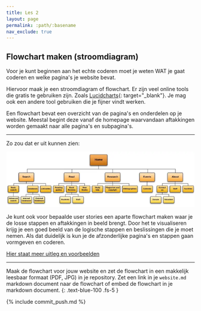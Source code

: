```yaml
---
title: Les 2
layout: page
permalink: :path/:basename
nav_exclude: true
---
```


## Flowchart maken (stroomdiagram)

Voor je kunt beginnen aan het echte coderen moet je weten WAT je gaat coderen en welke pagina's je website bevat.

Hiervoor maak je een stroomdiagram of flowchart. Er zijn veel online tools die gratis te gebruiken zijn.
Zoals [Lucidcharts](https://www.lucidchart.com/pages/nl/voorbeelden/stroomdiagram-maken){: target="_blank"}. Je mag ook een andere tool gebruiken die je fijner vindt werken.

Een flowchart bevat een overzicht van de pagina's en onderdelen op je website. Meestal begint deze vanaf de homepage waarvandaan aftakkingen worden gemaakt naar alle pagina's en subpagina's.

---

Zo zou dat er uit kunnen zien:

![Flowchart](images/webbuildingschoolsite-page-1-4.webp)

Je kunt ook voor bepaalde user stories een aparte flowchart maken waar je de losse stappen en aftakkingen in beeld brengt.
Door het te visualiseren krijg je een goed beeld van de logische stappen en beslissingen die je moet nemen. 
Als dat duidelijk is kun je de afzonderlijke pagina's en stappen gaan vormgeven en coderen.

[Hier staat meer uitleg en voorbeelden](https://mockitt.wondershare.com/flowchart/website-flowchart.html)

---

Maak de flowchart voor jouw website en zet de flowchart in een makkelijk leesbaar formaat (PDF, JPG) in je repository.
Zet een link in je `website.md` markdown document naar de flowchart of embed de flowchart in je markdown document.
{: .text-blue-100 .fs-5 }

{% include commit_push.md %}



